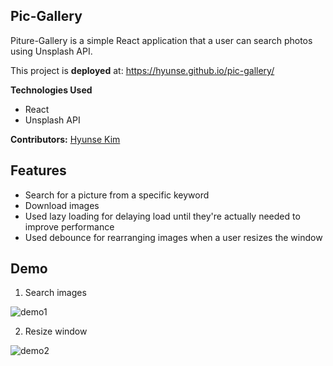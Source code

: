 ## Pic-Gallery

Piture-Gallery is a simple React application that a user can search photos using Unsplash API.

This project is **deployed** at: https://hyunse.github.io/pic-gallery/

**Technologies Used**

- React
- Unsplash API

**Contributors:** [Hyunse Kim](https://github.com/Hyunse)

## Features

- Search for a picture from a specific keyword
- Download images
- Used lazy loading for delaying load until they're actually needed to improve performance
- Used debounce for rearranging images when a user resizes the window

## Demo
1. Search images

![demo1](./demo1.gif)

2. Resize window

![demo2](./demo2.gif)